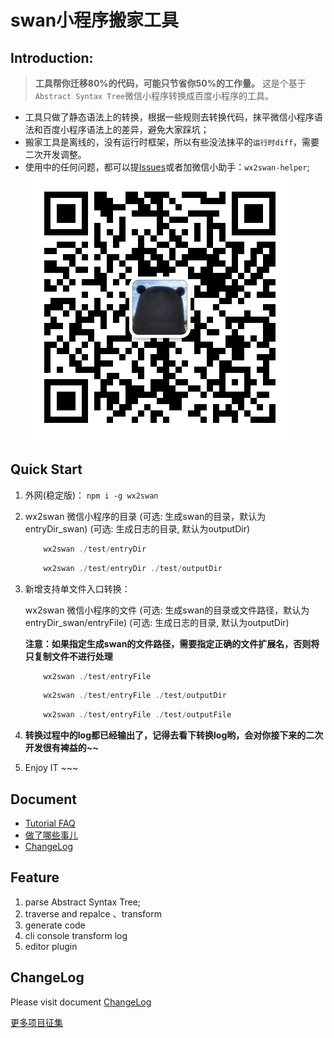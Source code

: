 # swan小程序搬家工具

## Introduction:
> **工具帮你迁移80%的代码，可能只节省你50%的工作量。**
> 这是个基于`Abstract Syntax Tree`微信小程序转换成百度小程序的工具。

- 工具只做了静态语法上的转换，根据一些规则去转换代码，抹平微信小程序语法和百度小程序语法上的差异，避免大家踩坑；
- 搬家工具是离线的，没有运行时框架，所以有些没法抹平的`运行时diff`，需要二次开发调整。
- 使用中的任何问题，都可以提[Issues](https://github.com/yican008/wx2swan/issues)或者加微信小助手：`wx2swan-helper`;
![wx2swan-helper](./img/wx.jpg)

## Quick Start
1. 	外网(稳定版)：
	```npm i -g wx2swan```
	
2. wx2swan   微信小程序的目录   (可选: 生成swan的目录，默认为entryDir_swan)   (可选: 生成日志的目录, 默认为outputDir)

	```javascript
		wx2swan ./test/entryDir
	```

	```javascript
		wx2swan ./test/entryDir ./test/outputDir
	```
	
3. 新增支持单文件入口转换：

	wx2swan   微信小程序的文件  (可选: 生成swan的目录或文件路径，默认为entryDir_swan/entryFile)   (可选: 生成日志的目录, 默认为outputDir)
	
	**注意：如果指定生成swan的文件路径，需要指定正确的文件扩展名，否则将只复制文件不进行处理**
	
	
	```javascript
		wx2swan ./test/entryFile
	```
	
	```javascript
		wx2swan ./test/entryFile ./test/outputDir
	```
	
	```javascript
		wx2swan ./test/entryFile ./test/outputFile
	```
3.  **转换过程中的log都已经输出了，记得去看下转换log哟，会对你接下来的二次开发很有裨益的~~**


4. Enjoy IT ~~~

## Document

- [Tutorial FAQ](https://github.com/yican008/wx2swan/blob/master/docs/Tutorial.md)
- [做了哪些事儿](https://github.com/yican008/wx2swan/blob/master/docs/FeatureList.md)
- [ChangeLog](https://github.com/yican008/wx2swan/blob/master/docs/ChangeLog.md)

## Feature
1. parse Abstract Syntax Tree;
2. traverse and repalce 、transform
3. generate code
4. cli console transform log
5. editor plugin


## ChangeLog
Please visit document [ChangeLog](https://github.com/yican008/wx2swan/blob/master/docs/ChangeLog.md)

[更多项目征集](https://github.com/yican008/wx2swan/issues/19)

